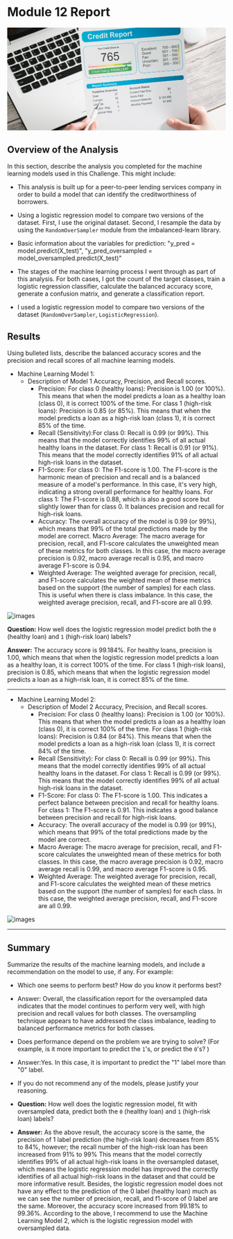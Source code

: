 # Module 12 Report 

![images](pics/12-homework-image.png)

## Overview of the Analysis

In this section, describe the analysis you completed for the machine learning models used in this Challenge. This might include:

* This analysis is built up for a peer-to-peer lending services company in order to build a model that can identify the creditworthiness of borrowers. 

* Using a logistic regression model to compare two versions of the dataset. First, I use the original dataset. Second, I resample the data by using the `RandomOverSampler` module from the imbalanced-learn library.

* Basic information about the variables for prediction: "y_pred = model.predict(X_test)", "y_pred_oversampled = model_oversampled.predict(X_test)"

* The stages of the machine learning process I went through as part of this analysis. For both cases, I got the count of the target classes, train a logistic regression classifier, calculate the balanced accuracy score, generate a confusion matrix, and generate a classification report.

* I used a logistic regression model to compare two versions of the dataset (`RandomOverSampler`, `LogisticRegression`).

## Results

Using bulleted lists, describe the balanced accuracy scores and the precision and recall scores of all machine learning models.

* Machine Learning Model 1:
  * Description of Model 1 Accuracy, Precision, and Recall scores.
    * Precision: For class 0 (healthy loans): Precision is 1.00 (or 100%). This means that when the model predicts a loan as a healthy loan (class 0), it is correct 100% of the time. For class 1 (high-risk loans): Precision is 0.85 (or 85%). This means that when the model predicts a loan as a high-risk loan (class 1), it is correct 85% of the time.
    * Recall (Sensitivity):For class 0: Recall is 0.99 (or 99%). This means that the model correctly identifies 99% of all actual healthy loans in the dataset. For class 1: Recall is 0.91 (or 91%). This means that the model correctly identifies 91% of all actual high-risk loans in the dataset.
    * F1-Score: For class 0: The F1-score is 1.00. The F1-score is the harmonic mean of precision and recall and is a balanced measure of a model's performance. In this case, it's very high, indicating a strong overall performance for healthy loans. For class 1: The F1-score is 0.88, which is also a good score but slightly lower than for class 0. It balances precision and recall for high-risk loans.
    * Accuracy: The overall accuracy of the model is 0.99 (or 99%), which means that 99% of the total predictions made by the model are correct. Macro Average: The macro average for precision, recall, and F1-score calculates the unweighted mean of these metrics for both classes. In this case, the macro average precision is 0.92, macro average recall is 0.95, and macro average F1-score is 0.94.
    * Weighted Average: The weighted average for precision, recall, and F1-score calculates the weighted mean of these metrics based on the support (the number of samples) for each class. This is useful when there is class imbalance. In this case, the weighted average precision, recall, and F1-score are all 0.99.

![images](pics/C393D7AA-794B-4642-9887-30F08CF46E26_4_5005_c.png)


**Question:** How well does the logistic regression model predict both the `0` (healthy loan) and `1` (high-risk loan) labels?

**Answer:** The accuracy score is 99.184%. For healthy loans, precision is 1.00, which means that when the logistic regression model predicts a loan as a healthy loan, it is correct 100% of the time. For class 1 (high-risk loans), precision is 0.85, which means that when the logistic regression model predicts a loan as a high-risk loan, it is correct 85% of the time.

---

* Machine Learning Model 2:
  * Description of Model 2 Accuracy, Precision, and Recall scores.
    * Precision: For class 0 (healthy loans): Precision is 1.00 (or 100%). This means that when the model predicts a loan as a healthy loan (class 0), it is correct 100% of the time. For class 1 (high-risk loans): Precision is 0.84 (or 84%). This means that when the model predicts a loan as a high-risk loan (class 1), it is correct 84% of the time.
    * Recall (Sensitivity): For class 0: Recall is 0.99 (or 99%). This means that the model correctly identifies 99% of all actual healthy loans in the dataset. For class 1: Recall is 0.99 (or 99%). This means that the model correctly identifies 99% of all actual high-risk loans in the dataset.
    * F1-Score: For class 0: The F1-score is 1.00. This indicates a perfect balance between precision and recall for healthy loans. For class 1: The F1-score is 0.91. This indicates a good balance between precision and recall for high-risk loans.
    * Accuracy: The overall accuracy of the model is 0.99 (or 99%), which means that 99% of the total predictions made by the model are correct.
    * Macro Average: The macro average for precision, recall, and F1-score calculates the unweighted mean of these metrics for both classes. In this case, the macro average precision is 0.92, macro average recall is 0.99, and macro average F1-score is 0.95.
    * Weighted Average: The weighted average for precision, recall, and F1-score calculates the weighted mean of these metrics based on the support (the number of samples) for each class. In this case, the weighted average precision, recall, and F1-score are all 0.99.

![images](pics/ABC01B28-DA0C-45C0-83C0-ACFB20F9557D_4_5005_c.png)


---
    
## Summary

Summarize the results of the machine learning models, and include a recommendation on the model to use, if any. For example:
* Which one seems to perform best? How do you know it performs best?
* Answer: Overall, the classification report for the oversampled data indicates that the model continues to perform very well, with high precision and recall values for both classes. The oversampling technique appears to have addressed the class imbalance, leading to balanced performance metrics for both classes.

* Does performance depend on the problem we are trying to solve? (For example, is it more important to predict the `1`'s, or predict the `0`'s? )
* Answer:Yes. In this case, it is important to predict the "1" label more than "0" label.

* If you do not recommend any of the models, please justify your reasoning.
* **Question:** How well does the logistic regression model, fit with oversampled data, predict both the `0` (healthy loan) and `1` (high-risk loan) labels?

* **Answer:** As the above result, the accuracy score is the same, the precision of 1 label prediction (the high-risk loan) decreases from 85% to 84%, however; the recall number of the high-risk loan has been increased from 91% to 99% This means that the model correctly identifies 99% of all actual high-risk loans in the oversampled dataset, which means the logistic regression model has improved the correctly identifies of all actual high-risk loans in the dataset and that could be more informative result. Besides, the logistic regression model does not have any effect to the prediction of the 0 label (healthy loan) much as we can see the number of precision, recall, and f1-score of 0 label are the same. Moreover, the accuracy score increased from 99.18% to 99.36%. According to the above, I recommend to use the Machine Learning Model 2, which is the logistic regression model with oversampled data.